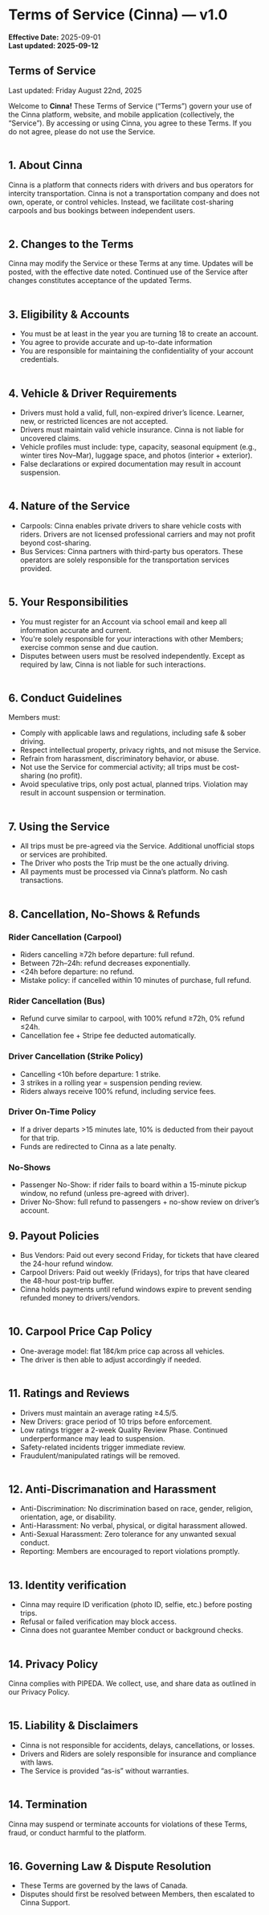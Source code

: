# Terms of Service (Cinna) — v1.0

**Effective Date:** 2025-09-01  
**Last updated: 2025-09-12**

## Terms of Service
Last updated: Friday August 22nd, 2025

Welcome to **Cinna!** These Terms of Service (“Terms”) govern your use of the Cinna platform, website, and mobile application (collectively, the “Service”). By accessing or using Cinna, you agree to these Terms. If you do not agree, please do not use the Service.<br><br>

## 1. About Cinna
Cinna is a platform that connects riders with drivers and bus operators for intercity transportation. Cinna is not a transportation company and does not own, operate, or control vehicles. Instead, we facilitate cost-sharing carpools and bus bookings between independent users.<br><br>

## 2. Changes to the Terms
Cinna may modify the Service or these Terms at any time. Updates will be posted, with the effective date noted. Continued use of the Service after changes constitutes acceptance of the updated Terms.<br><br>

## 3. Eligibility & Accounts
- You must be at least in the year you are turning 18 to create an account.
- You agree to provide accurate and up-to-date information
- You are responsible for maintaining the confidentiality of your account credentials.<br><br>

## 4. Vehicle & Driver Requirements
- Drivers must hold a valid, full, non-expired driver’s licence. Learner, new, or restricted licences are not accepted.
- Drivers must maintain valid vehicle insurance. Cinna is not liable for uncovered claims.
- Vehicle profiles must include: type, capacity, seasonal equipment (e.g., winter tires Nov–Mar), luggage space, and photos (interior + exterior).
- False declarations or expired documentation may result in account suspension.<br><br>

## 4. Nature of the Service
- Carpools: Cinna enables private drivers to share vehicle costs with riders. Drivers are not licensed professional carriers and may not profit beyond cost-sharing.
- Bus Services: Cinna partners with third-party bus operators. These operators are solely responsible for the transportation services provided.<br><br>

## 5. Your Responsibilities
- You must register for an Account via school email and keep all information accurate and current.
- You're solely responsible for your interactions with other Members; exercise common sense and due caution.
- Disputes between users must be resolved independently. Except as required by law, Cinna is not liable for such interactions.<br><br>

## 6. Conduct Guidelines
Members must:
- Comply with applicable laws and regulations, including safe & sober driving.
- Respect intellectual property, privacy rights, and not misuse the Service.
- Refrain from harassment, discriminatory behavior, or abuse.
- Not use the Service for commercial activity; all trips must be cost-sharing (no profit).
- Avoid speculative trips, only post actual, planned trips. Violation may result in account suspension or termination.<br><br>

## 7. Using the Service
- All trips must be pre-agreed via the Service. Additional unofficial stops or services are prohibited.
- The Driver who posts the Trip must be the one actually driving.
- All payments must be processed via Cinna’s platform. No cash transactions.<br><br>

## 8. Cancellation, No-Shows & Refunds

### Rider Cancellation (Carpool)
- Riders cancelling ≥72h before departure: full refund.
- Between 72h–24h: refund decreases exponentially.
- <24h before departure: no refund.
- Mistake policy: if cancelled within 10 minutes of purchase, full refund.<br>

### Rider Cancellation (Bus)
- Refund curve similar to carpool, with 100% refund ≥72h, 0% refund ≤24h.
- Cancellation fee + Stripe fee deducted automatically.<br>

### Driver Cancellation (Strike Policy)
- Cancelling <10h before departure: 1 strike.
- 3 strikes in a rolling year = suspension pending review.
- Riders always receive 100% refund, including service fees.<br>

### Driver On-Time Policy
- If a driver departs >15 minutes late, 10% is deducted from their payout for that trip.
- Funds are redirected to Cinna as a late penalty.<br>

### No-Shows
- Passenger No-Show: if rider fails to board within a 15-minute pickup window, no refund (unless pre-agreed with driver).
- Driver No-Show: full refund to passengers + no-show review on driver’s account.<br>

## 9. Payout Policies
- Bus Vendors: Paid out every second Friday, for tickets that have cleared the 24-hour refund window.
- Carpool Drivers: Paid out weekly (Fridays), for trips that have cleared the 48-hour post-trip buffer.
- Cinna holds payments until refund windows expire to prevent sending refunded money to drivers/vendors.<br><br>

## 10. Carpool Price Cap Policy
- One-average model: flat 18¢/km price cap across all vehicles.
- The driver is then able to adjust accordingly if needed.<br><br>

## 11. Ratings and Reviews
- Drivers must maintain an average rating ≥4.5/5.
- New Drivers: grace period of 10 trips before enforcement.
- Low ratings trigger a 2-week Quality Review Phase. Continued underperformance may lead to suspension.
- Safety-related incidents trigger immediate review.
- Fraudulent/manipulated ratings will be removed.<br><br>

## 12. Anti-Discrimanation and Harassment
- Anti-Discrimination: No discrimination based on race, gender, religion, orientation, age, or disability.
- Anti-Harassment: No verbal, physical, or digital harassment allowed.
- Anti-Sexual Harassment: Zero tolerance for any unwanted sexual conduct.
- Reporting: Members are encouraged to report violations promptly.<br><br>

## 13. Identity verification
- Cinna may require ID verification (photo ID, selfie, etc.) before posting trips.
- Refusal or failed verification may block access.
- Cinna does not guarantee Member conduct or background checks.<br><br> 

## 14. Privacy Policy
Cinna complies with PIPEDA. We collect, use, and share data as outlined in our Privacy Policy.<br><br>

## 15. Liability & Disclaimers
- Cinna is not responsible for accidents, delays, cancellations, or losses.
- Drivers and Riders are solely responsible for insurance and compliance with laws.
- The Service is provided “as-is” without warranties.<br><br>

## 14. Termination
Cinna may suspend or terminate accounts for violations of these Terms, fraud, or conduct harmful to the platform.<br><br>

## 16. Governing Law & Dispute Resolution
- These Terms are governed by the laws of Canada.
- Disputes should first be resolved between Members, then escalated to Cinna Support.<br><br>
